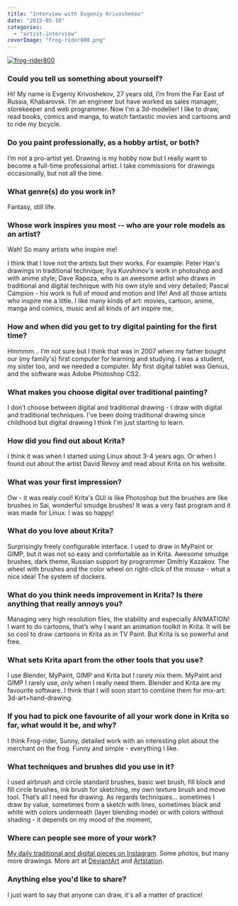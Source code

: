 ```yaml
---
title: "Interview with Evgeniy Krivoshekov"
date: "2015-05-18"
categories: 
  - "artist-interview"
coverImage: "frog-rider800.png"
---
```


[![frog-rider800](/images/posts/2015/frog-rider800.png)](https://krita.org/wp-content/uploads/2015/05/frog-rider.png)

### Could you tell us something about yourself?

Hi! My name is Evgeniy Krivoshekov, 27 years old, I’m from the Far East of Russia, Khabarovsk. I’m an engineer but have worked as sales manager, storekeeper and web programmer. Now I'm a 3d-modeller! I like to draw, read books, comics and manga, to watch fantastic movies and cartoons and to ride my bicycle.

### Do you paint professionally, as a hobby artist, or both?

I’m not a pro-artist yet. Drawing is my hobby now but I really want to become a full-time professional artist. I take commissions for drawings occasionally, but not all the time.

### What genre(s) do you work in?

Fantasy, still life.

### Whose work inspires you most -- who are your role models as an artist?

Wah! So many artists who inspire me!

I think that I love not the artists but their works. For example: Peter Han's drawings in traditional technique; Ilya Kuvshinov's work in photoshop and with anime style; Dave Rapoza, who is an awesome artist who draws in traditional and digital technique with his own style and very detailed; Pascal Campion - his work is full of mood and motion and life! And all those artists who inspire me a little. I like many kinds of art: movies, cartoon, anime, manga and comics, music and all kinds of art inspire me,

### How and when did you get to try digital painting for the first time?

Hmmmm… I’m not sure but I think that was in 2007 when my father bought our (my family's) first computer for learning and studying. I was a student, my sister too, and we needed a computer. My first digital tablet was Genius, and the software was Adobe Photoshop CS2.

### What makes you choose digital over traditional painting?

I don’t choose between digital and traditional drawing - I draw with digital and traditional techniques. I've been doing traditional drawing since childhood but digital drawing I think I'm just starting to learn.

### How did you find out about Krita?

I think it was when I started using Linux about 3-4 years ago. Or when I found out about the artist David Revoy and read about Krita on his website.

### What was your first impression?

Ow - it was realy cool! Krita's GUI is like Photoshop but the brushes are like brushes in Sai, wonderful smudge brushes! It was a very fast program and it was made for Linux. I was so happy!

### What do you love about Krita?

Surprisingly freely configurable interface. I used to draw in MyPaint or GIMP, but it was not so easy and comfortable as in Krita. Awesome smudge brushes, dark theme, Russian support by programmer Dmitriy Kazakov. The wheel with brushes and the color wheel on right-click of the mouse - what a nice idea! The system of dockers.

### What do you think needs improvement in Krita? Is there anything that really annoys you?

Managing very high resolution files, the stability and especially ANIMATION! I want to do cartoons, that’s why I want an animation toolkit in Krita. It will be so cool to draw cartoons in Krita as in TV Paint. But Krita is so powerful and free.

### What sets Krita apart from the other tools that you use?

I use Blender, MyPaint, GIMP and Krita but I rarely mix them. MyPaint and GIMP I rarely use, only when I really need them. Blender and Krita are my favourite software. I think that I will soon start to combine them for mix-art: 3d-art+hand-drawing.

### If you had to pick one favourite of all your work done in Krita so far, what would it be, and why?

I think Frog-rider, Sunny, detailed work with an interesting plot about the merchant on the frog. Funny and simple - everything I like.

### What techniques and brushes did you use in it?

I used airbrush and circle standard brushes, basic wet brush, fill block and fill circle brushes, ink brush for sketching, my own texture brush and move tool. That’s all I need for drawing. As regards techniques… sometimes I draw by value, sometimes from a sketch with lines, sometimes black and white with colors underneath (layer blending mode) or with colors without shading - it depends on my mood of the moment,

### Where can people see more of your work?

[My daily traditional and digital pieces on Instagram](https://instagram.com/schekobon/). Some photos, but many more drawings. More art at [DeviantArt](http://schekobon.deviantart.com/) and [Artstation](https://www.artstation.com/artist/schekobon).

### Anything else you'd like to share?

I just want to say that anyone can draw, it's all a matter of practice!

